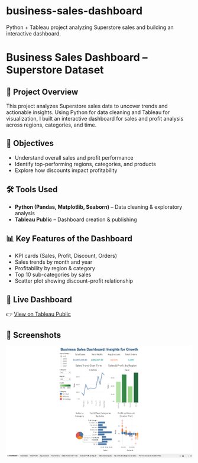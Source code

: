 # business-sales-dashboard
Python + Tableau project analyzing Superstore sales and building an interactive dashboard.
# Business Sales Dashboard – Superstore Dataset  

## 📌 Project Overview  
This project analyzes Superstore sales data to uncover trends and actionable insights. Using Python for data cleaning and Tableau for visualization, I built an interactive dashboard for sales and profit analysis across regions, categories, and time.

## 🎯 Objectives  
- Understand overall sales and profit performance  
- Identify top-performing regions, categories, and products  
- Explore how discounts impact profitability  

## 🛠 Tools Used  
- **Python (Pandas, Matplotlib, Seaborn)** – Data cleaning & exploratory analysis  
- **Tableau Public** – Dashboard creation & publishing  

## 📊 Key Features of the Dashboard  
- KPI cards (Sales, Profit, Discount, Orders)  
- Sales trends by month and year  
- Profitability by region & category  
- Top 10 sub-categories by sales  
- Scatter plot showing discount–profit relationship  

## 🔗 Live Dashboard  
👉 [View on Tableau Public](https://public.tableau.com/views/SuperstoreSalesPerformanceDashboard_17538155333770/Dashboard1?:language=en-GB&:sid=&:redirect=auth&:display_count=n&:origin=viz_share_link)

## 📸 Screenshots  
![Dashboard Screenshot](Superstore_Analysis_Dashbord.png)
